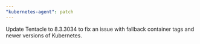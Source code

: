 ```yaml
---
"kubernetes-agent": patch
---
```


Update Tentacle to 8.3.3034 to fix an issue with fallback container tags and newer versions of Kubernetes.
